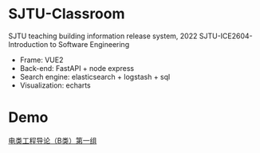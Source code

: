 # SJTU-Classroom
SJTU teaching building information release system, 2022 SJTU-ICE2604-Introduction to Software Engineering
* Frame: VUE2 
* Back-end: FastAPI + node express 
* Search engine: elasticsearch + logstash + sql 
* Visualization: echarts
  
# Demo
[电类工程导论（B类）第一组](
https://www.bilibili.com/video/BV1mM411M7df/?spm_id_from=333.999.0.0
)

